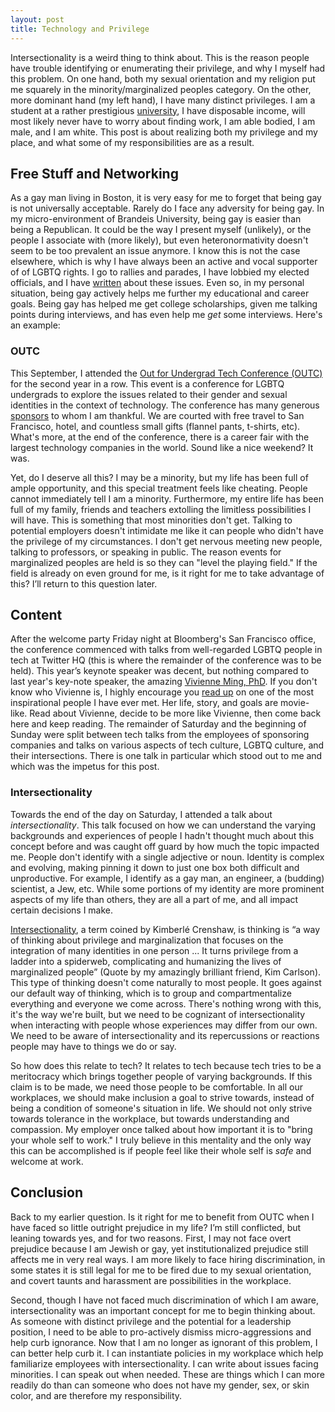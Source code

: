 ```yaml
---
layout: post
title: Technology and Privilege
---
```


Intersectionality is a weird thing to think about.  This is the reason people have trouble identifying or enumerating their privilege, and why I myself had this problem.  On one hand, both my sexual orientation and my religion put me squarely in the minority/marginalized peoples category.  On the other, more dominant hand (my left hand), I have many distinct privileges.   I am a student at a rather prestigious [university](http://www.brandeis.edu/), I have disposable income, will most likely never have to worry about finding work, I am able bodied, I am male, and I am white.  This post is about realizing both my privilege and my place, and what some of my responsibilities are as a result.

## Free Stuff and Networking
As a gay man living in Boston, it is very easy for me to forget that being gay is not universally acceptable.  Rarely do I face any adversity for being gay.  In my micro-environment of Brandeis University, being gay is easier than being a Republican.  It could be the way I present myself (unlikely), or the people I associate with (more likely), but even heteronormativity doesn't seem to be too prevalent an issue anymore.  I know this is not the case elsewhere, which is why I have always been an active and vocal supporter of of LGBTQ rights.  I go to rallies and parades, I have lobbied my elected officials, and I have [written](http://sethrait.com/Unconscious-Bias-In-Gay-Dating-Culture.html) about these issues.  Even so, in my personal situation, being gay actively helps me further my educational and career goals.  Being gay has helped me get college scholarships, given me talking points during interviews, and has even help me *get* some interviews.  Here's an example:

### OUTC
This September, I attended the [Out for Undergrad Tech Conference (OUTC)](http://outforundergrad.org/tech/) for the second year in a row.  This event is a conference for LGBTQ undergrads to explore the issues related to their gender and sexual identities in the context of technology.  The conference has many generous [sponsors](http://outforundergrad.org/tech-employers) to whom I am thankful.  We are courted with free travel to San Francisco, hotel, and countless small gifts (flannel pants, t-shirts, etc). What's more, at the end of the conference, there is a career fair with  the largest technology companies in the world.  Sound like a nice weekend?  It was.

Yet, do I deserve all this?  I may be a minority, but my life has been full of ample opportunity, and this special treatment feels like cheating.  People cannot immediately tell I am a minority.  Furthermore, my entire life has been full of my family, friends and teachers extolling the limitless possibilities I will have.  This is something that most minorities don't get.  Talking to potential employers doesn't intimidate me like it can people who didn't have the privilege of my circumstances.  I don't get nervous meeting new people, talking to professors, or speaking in public.  The reason events for marginalized peoples are held is so they can "level the playing field."  If the field is already on even ground for me, is it right for me to take advantage of this?  I’ll return to this question later.

## Content
After the welcome party Friday night at Bloomberg's San Francisco office, the conference commenced with talks from well-regarded LGBTQ people in tech at Twitter HQ (this is where the remainder of the conference was to be held).  This year’s keynote speaker was decent, but nothing compared to last year's key-note speaker, the amazing [Vivienne Ming, PhD](http://www.vivienneming.com/).  If you don't know who Vivienne is, I highly encourage you [read up](http://www.huffingtonpost.com/2013/10/12/vivienne-ming-self-discovery-gender-transition_n_3998281.html) on one of the most inspirational people I have ever met.  Her life, story, and goals are movie-like.   Read about Vivienne, decide to be more like Vivienne, then come back here and keep reading.  The remainder of Saturday and the beginning of Sunday were split between tech talks from the employees of sponsoring companies and talks on various aspects of tech culture, LGBTQ culture, and their intersections.  There is one talk in particular which stood out to me and which was the impetus for this post.

### Intersectionality
Towards the end of the day on Saturday, I attended a talk about *intersectionality*.  This talk focused on how we can understand the varying backgrounds and experiences of people  I hadn't thought much about this concept before and was caught off guard by how much the topic impacted me.  People don't identify with a single adjective or noun.  Identity is complex and evolving, making pinning it down to just one box both difficult and unproductive.  For example, I identify as a gay man, an engineer, a (budding) scientist, a Jew, etc.  While some portions of my identity are more prominent aspects of my life than others, they are all a part of me, and all impact certain decisions I make.

[Intersectionality](http://socialdifference.columbia.edu/files/socialdiff/projects/Article__Mapping_the_Margins_by_Kimblere_Crenshaw.pdf), a term coined by Kimberlé Crenshaw, is thinking  is “a way of thinking about privilege and marginalization that focuses on the integration of many identities in one person ... It turns privilege from a ladder into a spiderweb, complicating and humanizing the lives of marginalized people”  (Quote by my amazingly brilliant friend, Kim Carlson).  This type of thinking doesn't come naturally to most people.  It goes against our default way of thinking, which is to group and compartmentalize everything and everyone we come across.  There's nothing wrong with this, it's the way we're built, but we need to be cognizant of intersectionality when interacting with people whose experiences may differ from our own.   We need to be aware of intersectionality and its repercussions or reactions people may have to things we do or say.

So how does this relate to tech? It relates to tech because tech tries to be a meritocracy which brings together people of varying backgrounds.  If this claim is to be made, we need those people to be comfortable.  In all our workplaces, we should make inclusion a goal to strive towards, instead of being a condition of someone's situation in life.  We should not only strive towards tolerance in the workplace, but towards understanding and compassion. My employer once talked about how important it is to "bring your whole self to work."  I truly believe in this mentality and the only way this can be accomplished is if people feel like their whole self is *safe*  and welcome at work.

## Conclusion
Back to my earlier question.  Is it right for me to benefit from OUTC when I have faced so little outright prejudice in my life?  I’m still conflicted, but leaning towards yes, and for two reasons.  First, I may not face overt prejudice because I am Jewish or gay, yet institutionalized prejudice still affects me in very real ways.  I am more likely to face hiring discrimination, in some states it is still legal for me to be fired due to my sexual orientation, and covert taunts and harassment are possibilities in the workplace.

Second, though I have not faced much discrimination of which I am aware, intersectionality was an important concept for me to begin thinking about.  As someone with distinct privilege and the potential for a leadership position, I need to be able to pro-actively dismiss micro-aggressions and help curb ignorance.  Now that I am no longer as ignorant of this problem, I can better help curb it.  I can instantiate policies in my workplace which help familiarize employees with intersectionality.  I can write about issues facing minorities.  I can speak out when needed.  These are things which I can more readily do than can someone who does not have my gender, sex, or skin color, and are therefore my responsibility.
